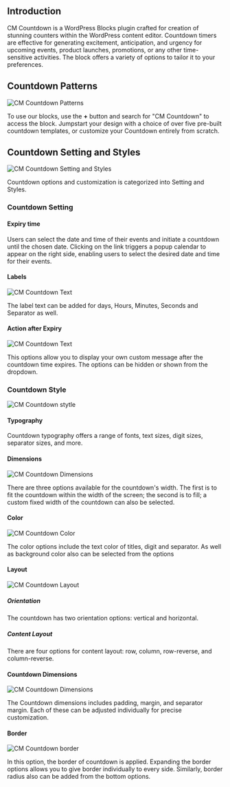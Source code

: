## Introduction
CM Countdown is a WordPress Blocks plugin crafted for creation of stunning counters within the WordPress content editor. Countdown timers are effective for generating excitement, anticipation, and urgency for upcoming events, product launches, promotions, or any other time-sensitive activities. The block offers a variety of options to tailor it to your preferences.

## Countdown Patterns
![CM  Countdown Patterns](img/countdown/patterns.jpg)

To use our blocks, use the <b>+</b> button and search for "CM Countdown" to access the block. Jumpstart your design with a choice of over five  pre-built countdown templates, or customize your Countdown entirely from scratch.


## Countdown Setting and Styles
![CM  Countdown Setting and Styles](img/countdown/setting-style.jpg)

Countdown options and customization  is categorized into Setting and Styles.

### Countdown Setting

#### Expiry time
Users can select the date and time of their events and initiate a countdown until the chosen date. Clicking on the link triggers a popup calendar to appear on the right side, enabling users to select the desired date and time for their events.

#### Labels
![CM  Countdown Text](img/countdown/labels.jpg)

The label text can be added for days, Hours, Minutes, Seconds and Separator as well.

#### Action after Expiry
![CM  Countdown Text](img/countdown/expiry-message.jpg)

This options allow you to display your own custom message after the countdown time expires. The options can be hidden or shown from the dropdown.

### Countdown Style
![CM  Countdown stytle](img/countdown/styles.jpg)

#### Typography
Countdown typography offers a range of fonts, text sizes, digit sizes, separator sizes, and more.

#### Dimensions
![CM  Countdown Dimensions](img/countdown/dimensions.jpg)

There are three options available for the countdown's width. The first is to fit the countdown within the width of the screen; the second is to fill; a custom fixed width of the countdown can also be selected.

#### Color
![CM  Countdown Color](img/countdown/color.jpg)

The color options include the text color of titles, digit and separator. As well as background color also can be selected from the options

#### Layout
![CM  Countdown Layout](img/countdown/layout.jpg)

##### Orientation
The countdown has two orientation options: vertical and horizontal. 

##### Content Layout
There are four options for content layout: row, column, row-reverse, and column-reverse.

#### Countdown Dimensions
![CM  Countdown Dimensions](img/countdown/countdown-dimentions.jpg)

The Countdown dimensions includes padding, margin, and separator margin. Each of these can be adjusted individually for precise customization.

#### Border
![CM  Countdown border](img/countdown/border.jpg)

In this option, the border of countdown is applied. Expanding the border options allows you to give border individually to every side. Similarly, border radius also can be added from the bottom options.